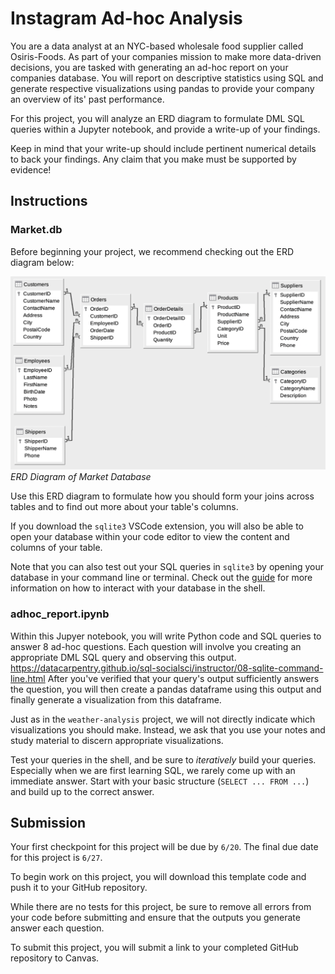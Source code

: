 # Instagram Ad-hoc Analysis

You are a data analyst at an NYC-based wholesale food supplier called Osiris-Foods. As part of your companies mission to make more data-driven decisions, you are tasked with generating an ad-hoc report on your companies database. You will report on descriptive statistics using SQL and generate respective visualizations using pandas to provide your company an overview of its' past performance.

For this project, you will analyze an ERD diagram to formulate DML SQL queries within a Jupyter notebook, and provide a write-up of your findings. 

Keep in mind that your write-up should include pertinent numerical details to back your findings. Any claim that you make must be supported by evidence!

## Instructions

### Market.db

Before beginning your project, we recommend checking out the ERD diagram below:

![ERD Diagram](/images/Northwind_E-R_Diagram.png)  
*ERD Diagram of Market Database*

Use this ERD diagram to formulate how you should form your joins across tables and to find out more about your table's columns.

If you download the `sqlite3` VSCode extension, you will also be able to open your database within your code editor to view the content and columns of your table.

Note that you can also test out your SQL queries in `sqlite3` by opening your database in your command line or terminal. Check out the [guide]() for more information on how to interact with your database in the shell.

### adhoc_report.ipynb

Within this Jupyer notebook, you will write Python code and SQL queries to answer 8 ad-hoc questions. Each question will involve you creating an appropriate DML SQL query and observing this output.
https://datacarpentry.github.io/sql-socialsci/instructor/08-sqlite-command-line.html
After you've verified that your query's output sufficiently answers the question, you will then create a pandas dataframe using this output and finally generate a visualization from this dataframe.

Just as in the `weather-analysis` project, we will not directly indicate which visualizations you should make. Instead, we ask that you use your notes and study material to discern appropriate visualizations.

Test your queries in the shell, and be sure to *iteratively* build your queries. Especially when we are first learning SQL, we rarely come up with an immediate answer. Start with your basic structure (`SELECT ... FROM ...`) and build up to the correct answer.

## Submission 

Your first checkpoint for this project will be due by `6/20`. The final due date for this project is `6/27`. 

To begin work on this project, you will download this template code and push it to your GitHub repository. 

While there are no tests for this project, be sure to remove all errors from your code before submitting and ensure that the outputs you generate answer each question. 

To submit this project, you will submit a link to your completed GitHub repository to Canvas.

